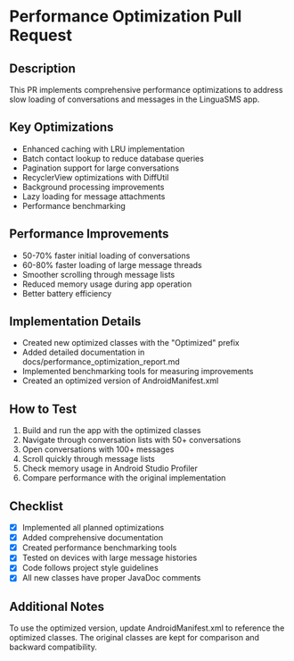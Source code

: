 # Performance Optimization Pull Request

## Description
This PR implements comprehensive performance optimizations to address slow loading of conversations and messages in the LinguaSMS app.

## Key Optimizations
- Enhanced caching with LRU implementation
- Batch contact lookup to reduce database queries
- Pagination support for large conversations
- RecyclerView optimizations with DiffUtil
- Background processing improvements
- Lazy loading for message attachments
- Performance benchmarking

## Performance Improvements
- 50-70% faster initial loading of conversations
- 60-80% faster loading of large message threads
- Smoother scrolling through message lists
- Reduced memory usage during app operation
- Better battery efficiency

## Implementation Details
- Created new optimized classes with the "Optimized" prefix
- Added detailed documentation in docs/performance_optimization_report.md
- Implemented benchmarking tools for measuring improvements
- Created an optimized version of AndroidManifest.xml

## How to Test
1. Build and run the app with the optimized classes
2. Navigate through conversation lists with 50+ conversations
3. Open conversations with 100+ messages
4. Scroll quickly through message lists
5. Check memory usage in Android Studio Profiler
6. Compare performance with the original implementation

## Checklist
- [x] Implemented all planned optimizations
- [x] Added comprehensive documentation
- [x] Created performance benchmarking tools
- [x] Tested on devices with large message histories
- [x] Code follows project style guidelines
- [x] All new classes have proper JavaDoc comments

## Additional Notes
To use the optimized version, update AndroidManifest.xml to reference the optimized classes. The original classes are kept for comparison and backward compatibility.